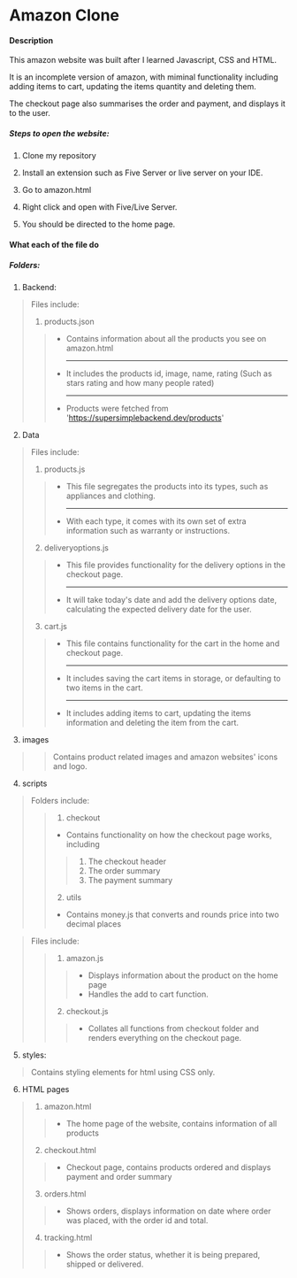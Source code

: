 # Amazon Clone 
#### Description
This amazon website was built after I learned Javascript, CSS and HTML.

It is an incomplete version of amazon, with miminal functionality including adding items to cart, updating the items quantity and deleting them. 

The checkout page also summarises the order and payment, and displays it to the user.


##### Steps to open the website:
1. Clone my repository

2. Install an extension such as Five Server or live server on your IDE.

3. Go to amazon.html

4. Right click and open with Five/Live Server.

5. You should be directed to the home page.

#### What each of the file do
##### Folders:
1. Backend:
>Files include:
>1. products.json 
>> - Contains information about all the products you see on amazon.html<hr>
>> - It includes the products id, image, name, rating (Such as stars rating and how many people rated)<hr>
>> - Products were fetched from 'https://supersimplebackend.dev/products'

2. Data
>Files include:
>1. products.js
>> - This file segregates the products into its types, such as appliances and clothing. <hr>
>> - With each type, it comes with its own set of extra information such as warranty or instructions. 
>2. deliveryoptions.js
>> - This file provides functionality for the delivery options in the checkout page.<hr>
>> - It will take today's date and add the delivery options date, calculating the expected delivery date for the user. 
>3. cart.js
>> - This file contains functionality for the cart in the home and checkout page. <hr>
>> - It includes saving the cart items in storage, or defaulting to two items in the cart.<hr>
>> - It includes adding items to cart, updating the items information and deleting the item from the cart.

3. images
>> Contains product related images and amazon websites' icons and logo. 

4. scripts
>Folders include:
>> 1. checkout
>> - Contains functionality on how the checkout page works, including 
>>> 1. The checkout header
>>> 2. The order summary
>>> 3. The payment summary
>> 2. utils
>> - Contains money.js that converts and rounds price into two decimal places

>Files include:
>> 1. amazon.js
>>> - Displays information about the product on the home page
>>> - Handles the add to cart function.
>> 2. checkout.js
>>> - Collates all functions from checkout folder and renders everything on the checkout page. 

5. styles:
> Contains styling elements for html using CSS only.

6. HTML pages
> 1. amazon.html
>> - The home page of the website, contains information of all products
>2. checkout.html
>> - Checkout page, contains products ordered and displays payment and order summary
>3. orders.html
>> - Shows orders, displays information on date where order was placed, with the order id and total. 
>4. tracking.html
>> - Shows the order status, whether it is being prepared, shipped or delivered.